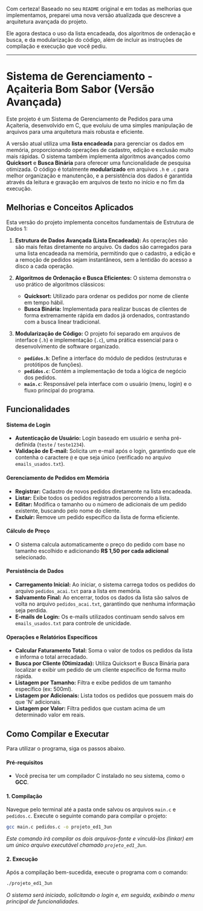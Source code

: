 Com certeza\! Baseado no seu `README` original e em todas as melhorias que implementamos, preparei uma nova versão atualizada que descreve a arquitetura avançada do projeto.

Ele agora destaca o uso da lista encadeada, dos algoritmos de ordenação e busca, e da modularização do código, além de incluir as instruções de compilação e execução que você pediu.

-----

# Sistema de Gerenciamento - Açaiteria Bom Sabor (Versão Avançada)

Este projeto é um Sistema de Gerenciamento de Pedidos para uma Açaíteria, desenvolvido em C, que evoluiu de uma simples manipulação de arquivos para uma arquitetura mais robusta e eficiente.

A versão atual utiliza uma **lista encadeada** para gerenciar os dados em memória, proporcionando operações de cadastro, edição e exclusão muito mais rápidas. O sistema também implementa algoritmos avançados como **Quicksort** e **Busca Binária** para oferecer uma funcionalidade de pesquisa otimizada. O código é totalmente **modularizado** em arquivos `.h` e `.c` para melhor organização e manutenção, e a persistência dos dados é garantida através da leitura e gravação em arquivos de texto no início e no fim da execução.

## Melhorias e Conceitos Aplicados

Esta versão do projeto implementa conceitos fundamentais de Estrutura de Dados 1:

1.  **Estrutura de Dados Avançada (Lista Encadeada):** As operações não são mais feitas diretamente no arquivo. Os dados são carregados para uma lista encadeada na memória, permitindo que o cadastro, a edição e a remoção de pedidos sejam instantâneos, sem a lentidão do acesso a disco a cada operação.

2.  **Algoritmos de Ordenação e Busca Eficientes:** O sistema demonstra o uso prático de algoritmos clássicos:

      * **Quicksort:** Utilizado para ordenar os pedidos por nome de cliente em tempo hábil.
      * **Busca Binária:** Implementada para realizar buscas de clientes de forma extremamente rápida em dados já ordenados, contrastando com a busca linear tradicional.

3.  **Modularização de Código:** O projeto foi separado em arquivos de interface (`.h`) e implementação (`.c`), uma prática essencial para o desenvolvimento de software organizado.

      * **`pedidos.h`**: Define a interface do módulo de pedidos (estruturas e protótipos de funções).
      * **`pedidos.c`**: Contém a implementação de toda a lógica de negócio dos pedidos.
      * **`main.c`**: Responsável pela interface com o usuário (menu, login) e o fluxo principal do programa.

## Funcionalidades

#### Sistema de Login

  * **Autenticação de Usuário:** Login baseado em usuário e senha pré-definida (`teste` / `teste1234`).
  * **Validação de E-mail:** Solicita um e-mail após o login, garantindo que ele contenha o caractere `@` e que seja único (verificado no arquivo `emails_usados.txt`).

#### Gerenciamento de Pedidos em Memória

  * **Registrar:** Cadastro de novos pedidos diretamente na lista encadeada.
  * **Listar:** Exibe todos os pedidos registrados percorrendo a lista.
  * **Editar:** Modifica o tamanho ou o número de adicionais de um pedido existente, buscando pelo nome do cliente.
  * **Excluir:** Remove um pedido específico da lista de forma eficiente.

#### Cálculo de Preço

  * O sistema calcula automaticamente o preço do pedido com base no tamanho escolhido e adicionando **R$ 1,50 por cada adicional** selecionado.

#### Persistência de Dados

  * **Carregamento Inicial:** Ao iniciar, o sistema carrega todos os pedidos do arquivo `pedidos_acai.txt` para a lista em memória.
  * **Salvamento Final:** Ao encerrar, todos os dados da lista são salvos de volta no arquivo `pedidos_acai.txt`, garantindo que nenhuma informação seja perdida.
  * **E-mails de Login:** Os e-mails utilizados continuam sendo salvos em `emails_usados.txt` para controle de unicidade.

#### Operações e Relatórios Específicos

  * **Calcular Faturamento Total:** Soma o valor de todos os pedidos da lista e informa o total arrecadado.
  * **Busca por Cliente (Otimizada):** Utiliza Quicksort e Busca Binária para localizar e exibir um pedido de um cliente específico de forma muito rápida.
  * **Listagem por Tamanho:** Filtra e exibe pedidos de um tamanho específico (ex: 500ml).
  * **Listagem por Adicionais:** Lista todos os pedidos que possuem mais do que 'N' adicionais.
  * **Listagem por Valor:** Filtra pedidos que custam acima de um determinado valor em reais.

## Como Compilar e Executar

Para utilizar o programa, siga os passos abaixo.

#### Pré-requisitos

  * Você precisa ter um compilador C instalado no seu sistema, como o **GCC**.

#### 1\. Compilação

Navegue pelo terminal até a pasta onde salvou os arquivos `main.c` e `pedidos.c`. Execute o seguinte comando para compilar o projeto:

```bash
gcc main.c pedidos.c -o projeto_ed1_3un
```

*Este comando irá compilar os dois arquivos-fonte e vinculá-los (linkar) em um único arquivo executável chamado `projeto_ed1_3un`.*

#### 2\. Execução

Após a compilação bem-sucedida, execute o programa com o comando:

```bash
./projeto_ed1_3un
```

*O sistema será iniciado, solicitando o login e, em seguida, exibindo o menu principal de funcionalidades.*
